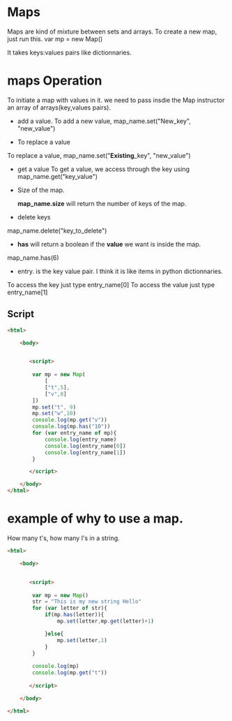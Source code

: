# Maps
Maps are kind of mixture between sets and arrays.
To create a new map, just run this.
var mp = new Map()

It takes keys:values pairs like dictionnaries.

# maps Operation
To initiate a map with values in it. we need to pass insdie the Map instructor an array of arrays(key,values pairs).

- add a value.
  To add a new value, map_name.set("New_key", "new_value")

- To replace a value

To replace a value, map_name.set("**Existing**_key", "new_value")

- get a value
To get a value, we access through the key using map_name.get("key_value")

- Size of the map.

  **map_name.size** will return the number of keys of the map.

- delete keys

map_name.delete("key_to_delete")

- **has** will return a boolean if the **value** we want is inside the map.

map_name.has(6)


- entry. is the key value pair. I think it is like items in python dictionnaries.

To access the key just type entry_name[0]
To access the value just type entry_name[1]

## Script

```html
<html>

    <body>


       <script>
        
        var mp = new Map(
            [
            ["t",5],
            ["v",8]
        ])
        mp.set("t", 9)
        mp.set("w",10)
        console.log(mp.get("v"))
        console.log(mp.has("10"))
        for (var entry_name of mp){
            console.log(entry_name)
            console.log(entry_name[0])
            console.log(entry_name[1])
        }

       </script>

    </body>
</html>
```

# example of why to use a map.

How many t's, how many l's in a string.

```html
<html>

    <body>


       <script>
        
        var mp = new Map()
        str = "This is my new string Hello"
        for (var letter of str){
            if(mp.has(letter)){
                mp.set(letter,mp.get(letter)+1)

            }else{
                mp.set(letter,1)
            }
        }
           
        console.log(mp)
        console.log(mp.get("t"))
        
       </script>

    </body>

</html>


```







